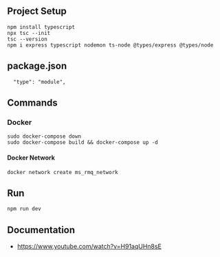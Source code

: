 ## Project Setup
```
npm install typescript
npx tsc --init
tsc --version
npm i express typescript nodemon ts-node @types/express @types/node
```
## package.json
```
  "type": "module",
```

## Commands 

### Docker
```
sudo docker-compose down
sudo docker-compose build && docker-compose up -d
```

#### Docker Network 
```
docker network create ms_rmq_network
```

## Run 
```
npm run dev
```

## Documentation
- https://www.youtube.com/watch?v=H91aqUHn8sE 